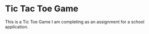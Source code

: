 Tic Tac Toe Game
================

This is a Tic Toe Game I am completing as an assignment for a school application.